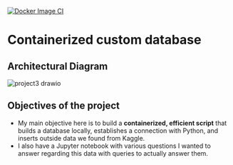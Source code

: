 [![Docker Image CI](https://github.com/nogibjj/abzdel_project3/actions/workflows/docker-image.yml/badge.svg)](https://github.com/nogibjj/abzdel_project3/actions/workflows/docker-image.yml)

# Containerized custom database

## Architectural Diagram
![project3 drawio](https://user-images.githubusercontent.com/55398496/200080412-7d383d30-9992-498a-b7ad-15447be30a02.png)

## Objectives of the project
- My main objective here is to build a **containerized, efficient script** that builds a database locally, establishes a connection with Python, and inserts outside data we found from Kaggle.
- I also have a Jupyter notebook with various questions I wanted to answer regarding this data with queries to actually answer them.

